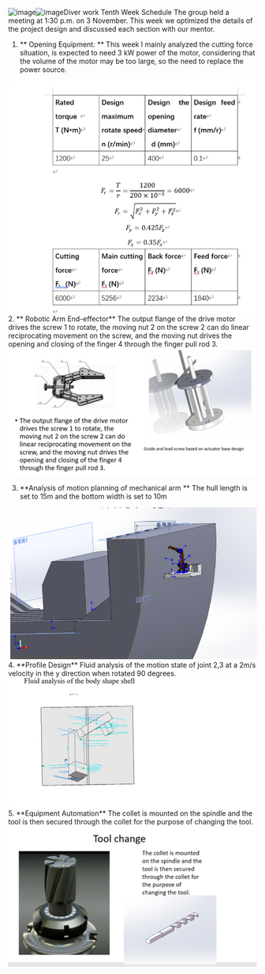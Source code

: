 ![image](https://github.com/iaoliyu/diverwork.github.io/assets/143608586/e58fe1ed-35ea-4068-b08a-e76ca7f72374)![image](https://github.com/iaoliyu/diverwork.github.io/assets/143608586/636460db-734b-4764-bc3c-f0d65cfb4cb7)Diver work
Tenth Week Schedule
The group held a meeting at 1:30 p.m. on 3 November. This week we optimized the details of the project design and discussed each section with our mentor.
1. ** Opening Equipment: ** This week I mainly analyzed the cutting force situation, is expected to need 3 kW power of the motor, considering that the volume of the motor may be too large, so the need to replace the power source.
<img src="src/1699178117057.png" alt="keainie" />
2. ** Robotic Arm End-effector** The output flange of the drive motor drives the screw 1 to rotate, the moving nut 2 on the screw 2 can do linear reciprocating movement on the screw, and the moving nut drives the opening and closing of the finger 4 through the finger pull rod 3.
<img src="src/1699178239744.png" alt="keainie" />

3. **Analysis of motion planning of mechanical arm ** The hull length is set to 15m and the bottom width is set to 10m
<img src="src/1699178476856.png" alt="keainie" />
4. **Profile Design** Fluid analysis of the motion state of joint 2,3 at a 2m/s velocity in the y direction when rotated 90 degrees.
<img src="src/1699178615103.png" alt="keainie" />
5. **Equipment Automation**
The collet is mounted on the spindle and the tool is then secured through the collet for the purpose of changing the tool.

<img src="src/1699178688894.png" alt="keainie" />
